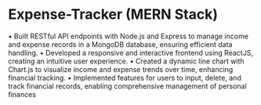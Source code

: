 # Expense-Tracker (MERN Stack)
• Built RESTful API endpoints with Node.js and Express to manage income and expense records in a MongoDB database, 
ensuring efficient data handling.
• Developed a responsive and interactive frontend using ReactJS, creating an intuitive user experience.
• Created a dynamic line chart with Chart.js to visualize income and expense trends over time, enhancing financial 
tracking.
• Implemented features for users to input, delete, and track financial records, enabling comprehensive management of 
personal finances

